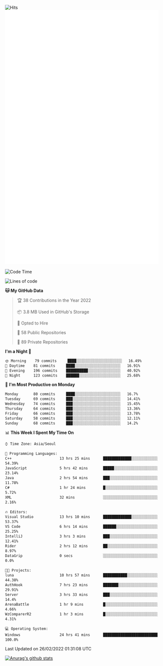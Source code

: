 ![Hits](https://hits.seeyoufarm.com/api/count/incr/badge.svg?url=https%3A%2F%2Fgithub.com%2Fkokose1234&count_bg=%2379C83D&title_bg=%23555555&icon=apple.svg&icon_color=%23E7E7E7&title=hits&edge_flat=false)
<br/>
![Metrics](https://github.com/kokose1234/kokose1234/blob/main/github-metrics.svg)

<!--START_SECTION:waka-->
![Code Time](http://img.shields.io/badge/Code%20Time-512%20hrs%2037%20mins-blue)

![Lines of code](https://img.shields.io/badge/From%20Hello%20World%20I%27ve%20Written-8%20Million%20lines%20of%20code-blue)

**🐱 My GitHub Data** 

> 🏆 38 Contributions in the Year 2022
 > 
> 📦 3.8 MB Used in GitHub's Storage 
 > 
> 💼 Opted to Hire
 > 
> 📜 58 Public Repositories 
 > 
> 🔑 89 Private Repositories  
 > 
**I'm a Night 🦉** 

```text
🌞 Morning    79 commits     ████░░░░░░░░░░░░░░░░░░░░░   16.49% 
🌆 Daytime    81 commits     ████░░░░░░░░░░░░░░░░░░░░░   16.91% 
🌃 Evening    196 commits    ██████████░░░░░░░░░░░░░░░   40.92% 
🌙 Night      123 commits    ██████░░░░░░░░░░░░░░░░░░░   25.68%

```
📅 **I'm Most Productive on Monday** 

```text
Monday       80 commits     ████░░░░░░░░░░░░░░░░░░░░░   16.7% 
Tuesday      69 commits     ███░░░░░░░░░░░░░░░░░░░░░░   14.41% 
Wednesday    74 commits     ███░░░░░░░░░░░░░░░░░░░░░░   15.45% 
Thursday     64 commits     ███░░░░░░░░░░░░░░░░░░░░░░   13.36% 
Friday       66 commits     ███░░░░░░░░░░░░░░░░░░░░░░   13.78% 
Saturday     58 commits     ███░░░░░░░░░░░░░░░░░░░░░░   12.11% 
Sunday       68 commits     ███░░░░░░░░░░░░░░░░░░░░░░   14.2%

```


📊 **This Week I Spent My Time On** 

```text
⌚︎ Time Zone: Asia/Seoul

💬 Programming Languages: 
C++                      13 hrs 25 mins      █████████████░░░░░░░░░░░░   54.39% 
JavaScript               5 hrs 42 mins       █████░░░░░░░░░░░░░░░░░░░░   23.14% 
Java                     2 hrs 54 mins       ███░░░░░░░░░░░░░░░░░░░░░░   11.78% 
C#                       1 hr 24 mins        █░░░░░░░░░░░░░░░░░░░░░░░░   5.72% 
XML                      32 mins             ░░░░░░░░░░░░░░░░░░░░░░░░░   2.16%

🔥 Editors: 
Visual Studio            13 hrs 10 mins      █████████████░░░░░░░░░░░░   53.37% 
VS Code                  6 hrs 14 mins       ██████░░░░░░░░░░░░░░░░░░░   25.25% 
IntelliJ                 3 hrs 3 mins        ███░░░░░░░░░░░░░░░░░░░░░░   12.41% 
Rider                    2 hrs 12 mins       ██░░░░░░░░░░░░░░░░░░░░░░░   8.97% 
DataGrip                 0 secs              ░░░░░░░░░░░░░░░░░░░░░░░░░   0.0%

🐱‍💻 Projects: 
luna                     10 hrs 57 mins      ███████████░░░░░░░░░░░░░░   44.38% 
AuthHook                 7 hrs 23 mins       ███████░░░░░░░░░░░░░░░░░░   29.91% 
Server                   3 hrs 33 mins       ███░░░░░░░░░░░░░░░░░░░░░░   14.4% 
ArenaBattle              1 hr 9 mins         █░░░░░░░░░░░░░░░░░░░░░░░░   4.66% 
WzComparerR2             1 hr 3 mins         █░░░░░░░░░░░░░░░░░░░░░░░░   4.31%

💻 Operating System: 
Windows                  24 hrs 41 mins      █████████████████████████   100.0%

```


 Last Updated on 26/02/2022 01:31:08 UTC
<!--END_SECTION:waka-->

[![Anurag's github stats](https://github-readme-stats.vercel.app/api?username=kokose1234&theme=dracula)](https://github.com/anuraghazra/github-readme-stats)



	
